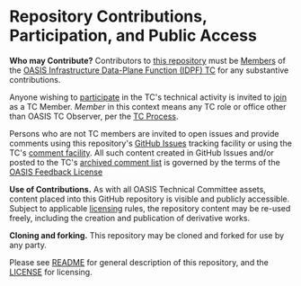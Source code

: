 # Repository Contributions, Participation, and Public Access

**Who may Contribute?** Contributors to [this repository](https://github.com/oasis-tcs/idpf-specification/) must be 
[Members](https://www.oasis-open.org/policies-guidelines/oasis-defined-terms-2017-05-26#dMember) of the 
[OASIS Infrastructure Data-Plane Function (IDPF) TC](https://www.oasis-open.org/committees/tc_home.php?wg_abbrev=idpf) for any substantive contributions.  

Anyone wishing to [participate](https://www.oasis-open.org/org/faq#committee-participation) in the TC's technical activity is invited to 
[join](https://www.oasis-open.org/committees/join) as a TC Member. *Member* in this context means any TC role or office other than OASIS TC Observer, 
per the [TC Process](https://www.oasis-open.org/policies-guidelines/tc-process#membership). 

Persons who are not TC members are invited to open issues and provide comments using this repository's [GitHub Issues](https://github.com/oasis-tcs/idpf-specification/issues/new) 
tracking facility or using the TC's [comment facility](https://www.oasis-open.org/committees/comments/index.php?wg_abbrev=idpf). All such content created in GitHub 
Issues and/or posted to the TC's [archived comment list](https://lists.oasis-open.org/archives/idpf/) is governed by the terms of the 
[OASIS Feedback License](https://www.oasis-open.org/policies-guidelines/ipr#appendixa)

**Use of Contributions.**  As with all OASIS Technical Committee assets, content placed into this GitHub repository is visible and publicly accessible. 
Subject to applicable [licensing](https://github.com/oasis-tcs/idpf-specification/blob/master/LICENSE.md) rules, the repository content may be re-used freely, 
including the creation and publication of derivative works.

**Cloning and forking.** This repository may be cloned and forked for use by any party. 

Please see [README](https://github.com/oasis-tcs/idpf-specification/blob/master/README.md) for general description of this repository, and the 
[LICENSE](https://github.com/oasis-tcs/idpf-specification/blob/master/LICENSE.md) for licensing.
